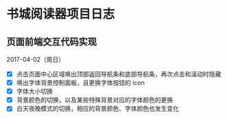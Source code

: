# 书城阅读器项目日志

## 页面前端交互代码实现

2017-04-02（周日）
- [x] 点击页面中心区域唤出顶部返回导航条和底部导航条，再次点击和滚动时隐藏
- [x] 唤出字体背景控制面板，且更换字体按钮的 icon 
- [x] 字体大小切换
- [x] 背景颜色的切换，以及某些特殊背景对应的字体颜色的更换
- [x] 白天夜晚模式的切换，相应的背景颜色、字体颜色也发生变化

